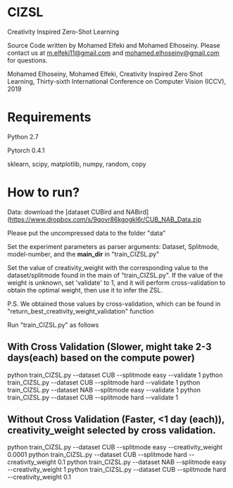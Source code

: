 # CIZSL
Creativity Inspired Zero-Shot Learning

Source Code written by Mohamed Elfeki and Mohamed Elhoseiny. Please contact us at m.elfeki11@gmail.com and mohamed.elhoseiny@gmail.com for questions.  

Mohamed Elhoseiny, Mohamed Elfeki, Creativity Inspired Zero Shot Learning, Thirty-sixth International Conference on Computer Vision  (ICCV), 2019



# Requirements
Python 2.7

Pytorch 0.4.1

sklearn, scipy, matplotlib, numpy, random, copy


# How to run?

Data: download the [dataset CUBird and NABird](https://www.dropbox.com/s/9qovr86kgogkl6r/CUB_NAB_Data.zip

Please put the uncompressed data to the folder "data"

Set the experiment parameters as parser arguments: Dataset, Splitmode, model-number, and the **main_dir** in "train_CIZSL.py"

Set the value of creativity_weight with the corresponding value to the dataset/splitmode found in the main of "train_CIZSL.py". If the value of the weight is unknown, set 'validate' to 1, and it will perform cross-validation to obtain the optimal weight, then use it to infer the ZSL.

P.S. We obtained those values by cross-validation, which can be found in "return_best_creativity_weight_validation" function

Run "train_CIZSL.py" as follows


With Cross Validation (Slower, might take  2-3 days(each) based on the compute power)
--------------------------------------------------------------------------------
python train_CIZSL.py --dataset CUB --splitmode easy --validate 1
python train_CIZSL.py --dataset CUB --splitmode hard --validate 1
python train_CIZSL.py --dataset NAB --splitmode easy --validate 1
python train_CIZSL.py --dataset CUB --splitmode hard --validate 1


Without Cross Validation (Faster, <1 day (each)), creativity_weight selected by cross validation. 
------------------------------------------------
python train_CIZSL.py --dataset CUB --splitmode easy --creativity_weight 0.0001
python train_CIZSL.py --dataset CUB --splitmode hard --creativity_weight 0.1
python train_CIZSL.py --dataset NAB --splitmode easy --creativity_weight 1
python train_CIZSL.py --dataset CUB --splitmode hard --creativity_weight 0.1



